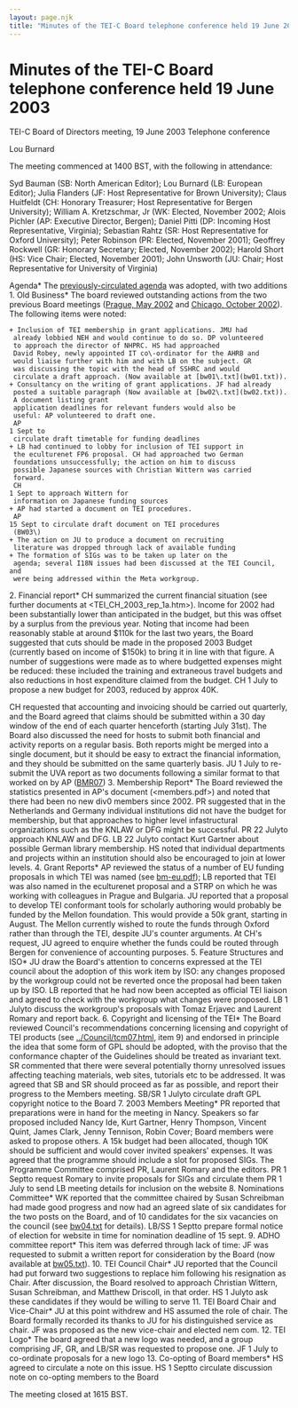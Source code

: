 ```yaml
---
layout: page.njk
title: "Minutes of the TEI-C Board telephone conference held 19 June 2003"
---
```

# Minutes of the TEI-C Board telephone conference held 19 June 2003







TEI\-C Board of Directors meeting, 19 June 2003
Telephone conference

Lou Burnard


The meeting commenced at 1400 BST, with the following in attendance: 


Syd Bauman (SB: North American Editor); Lou
 Burnard (LB: European Editor); Julia Flanders (JF: Host Representative for
 Brown University); Claus Huitfeldt (CH: Honorary Treasurer;
 Host Representative for Bergen University); William
 A. Kretzschmar, Jr (WK: Elected, November 2002; 
 Alois Pichler (AP: Executive Director, Bergen); Daniel Pitti (DP: Incoming
 Host Representative, Virginia); 
 Sebastian Rahtz (SR: Host Representative for Oxford University); Peter
 Robinson (PR: Elected, November 2001\); Geoffrey Rockwell
 (GR: Honorary Secretary; Elected, November 2002\); Harold
 Short (HS: Vice Chair; Elected, November 2001\); John
 Unsworth (JU: Chair; Host Representative for University of
 Virginia) 


Agenda* The [previously\-circulated agenda](/Board/bm09.xml) was
 adopted, with two additions
1\. Old Business* The board reviewed outstanding actions from the two previous
 Board meetings ([Prague, May 2002](/Board/bm06.xml) and
 [Chicago, October 2002](/Board/bm08.xml)). The
 following items were noted:


	+ Inclusion of TEI membership in grant applications. JMU had
	 already lobbied NEH and would continue to do so. DP volunteered
	 to approach the director of NHPRC. HS had approached
	 David Robey, newly appointed IT co\-ordinator for the AHRB and
	 would liaise further with him and with LB on the subject. GR
	 was discussing the topic with the head of SSHRC and would
	 circulate a draft approach. (Now available at [bw01\.txt](bw01.txt)).
	+ Consultancy on the writing of grant applications. JF had already
	 posted a suitable paragraph (Now available at [bw02\.txt](bw02.txt)). 
	 A document listing grant
	 application deadlines for relevant funders would also be
	 useful: AP volunteered to draft one. 
	 AP
	1 Sept to
	 circulate draft timetable for funding deadlines
	+ LB had continued to lobby for inclusion of TEI support in
	 the eculturenet FP6 proposal. CH had approached two German
	 foundations unsuccessfully; the action on him to discuss
	 possible Japanese sources with Christian Wittern was carried
	 forward. 
	 CH
	1 Sept to approach Wittern for
	 information on Japanese funding sources
	+ AP had started a document on TEI procedures. 
	 AP
	15 Sept to circulate draft document on TEI procedures
	 (BW03\)
	+ The action on JU to produce a document on recruiting
	 literature was dropped through lack of available funding
	+ The formation of SIGs was to be taken up later on the
	 agenda; several I18N issues had been discussed at the TEI Council, and
	 were being addressed within the Meta workgroup.
2\. Financial report* CH summarized the current financial situation (see further
 documents at <TEI_CH_2003_rep_1a.htm>). Income for
 2002 had been substantially lower than anticipated in the budget,
 but this was offset by a surplus from the previous year. Noting
 that income had been reasonably stable at around $110k for the
 last two years, the Board suggested that cuts should be made in
 the proposed 2003 Budget (currently based on income of $150k) to
 bring it in line with that figure. A number of suggestions were
 made as to where budgetted expenses might be reduced: these included the training
 and extraneous travel budgets and also reductions in host expenditure
 claimed from the budget. 
 CH
1 July to propose a new
 budget for 2003, reduced by approx 40K.



 CH
 requested that accounting and invoicing should be carried out
 quarterly, and the Board agreed that claims should be submitted
 within a 30 day window of the end of each quarter henceforth
 (starting July 31st). The Board also discussed the need for
 hosts to submit both financial and activity reports on a regular
 basis. Both reports might be merged into a single
 document, but it should be easy to extract the financial
 information, and they should be submitted on the same quarterly
 basis. 
 JU
1 July to re\-submit the UVA report as
 two documents following a similar format to that worked on by
 AP ([BMR07](bmr07.xml))
3\. Membership Report* The Board reviewed the statistics presented in AP's document
 (<members.pdf>) and noted that there had been no 
 new div0 members since 2002\. PR suggested that in the Netherlands
 and Germany individual institutions did not have the budget for
 membership, but that approaches to higher level infastructural
 organizations such as the KNLAW or DFG might be successful. 
 PR
22 Julyto approach
 KNLAW and DFG.
LB
22 Julyto contact Kurt Gartner about
 possible German library membership. HS noted that individual
 departments and projects within an institution should also be 
 encouraged to join at lower levels.
4\. Grant Reports* AP reviewed the status of a number of EU funding proposals in
 which TEI was named (see [bm\-eu.pdf](bm-eu.pdf)); LB reported
 that TEI was also named in the eculturenet proposal and a STRP on
 which he was working with colleagues in Prague and Bulgaria. JU
 reported that a proposal to develop TEI conformant tools for
 scholarly authoring would probably be funded by the Mellon
 foundation. This would provide a 50k grant, starting in August. The Mellon
 currently wished to route the funds through Oxford rather than through the
 TEI, despite JU's counter arguments. At CH's request, JU agreed
 to enquire whether the funds could be routed through Bergen for
 convenience of accounting purposes.
5\. Feature Structures and ISO* JU draw the Board's attention to concerns expressed at the
 TEI council about the adoption of this work item by ISO: any
 changes proposed by the workgroup could not be reverted once the
 proposal had been taken up by ISO. LB reported that he had now
 been accepted as official TEI liaison and agreed to check with
 the workgroup what changes were proposed. 
 LB
1 Julyto discuss the workgroup's proposals with Tomaz Erjavec and Laurent
 Romary and report back.
6\. Copyright and licensing of the TEI* The Board reviewed Council's recommendations concerning
 licensing and copyright of TEI products (see [../Council/tcm07\.html](../Council/tcm07.html), item 9\) and endorsed in
 principle the idea that some form of GPL should be adopted, with
 the proviso that the conformance chapter of the Guidelines should be treated
 as 
 invariant text. SR commented that there
 were several potentially thorny unresolved issues affecting
 teaching materials, web sites, tutorials etc to be addressed. It
 was agreed that SB and SR should proceed as far as possible, and 
 report their progress to the Members meeting. 
 SB/SR
1 Julyto circulate draft GPL copyright notice to the Board
7\. 2003 Members Meeting* PR reported that preparations were in hand for the meeting in
 Nancy. Speakers so far proposed included Nancy Ide, Kurt Gartner, Henry
 Thompson, Vincent Quint, James Clark, Jenny Tennison, Robin
 Cover; Board members were asked to propose others. A 15k budget
 had been allocated, though 10K should be sufficient and would
 cover invited speakers' expenses. It was agreed that the
 programme should include a slot for proposed SIGs. The Programme
 Committee comprised PR, Laurent Romary and the editors. 
 PR
1 Septto request Romary to invite proposals for SIGs and circulate
 them
PR
1 July to send LB meeting details
 for inclusion on the website
8\. Nominations Committee* WK reported that the committee chaired by Susan Schreibman had
 made good progress and now had an agreed slate of six candidates for the
 two posts on the Board, and of 10 candidates for the six
 vacancies on the council (see [bw04\.txt](bw04.txt) for
 details). 
 LB/SS
1 Septto prepare formal notice of
 election for website in time for nomination deadline of 15
 sept.
9\. ADHO committee report* This item was deferred through lack of time: JF was requested to
 submit a written report for consideration by the Board (now
 available at [bw05\.txt](bw05.txt)).
10\. TEI Council Chair* JU reported that the Council had put forward two suggestions to
 replace him following his resignation as Chair. After
 discussion, the Board resolved to approach Christian Wittern,
 Susan Schreibman, and Matthew Driscoll, in that order.
 HS
1 Julyto ask these candidates if they would be
 willing to serve
11\. TEI Board Chair and Vice\-Chair* JU at this point withdrew and HS assumed the role of chair. The
 Board formally recorded its thanks to JU for his distinguished
 service as chair. JF was proposed as the new vice\-chair and
 elected nem com.
12\. TEI Logo* The board agreed that a new logo was needed, and a group
 comprising JF, GR, and LB/SR was requested to propose
 one. 
 JF
1 July to co\-ordinate proposals for a new
 logo
13\. Co\-opting of Board members* HS agreed to circulate a note on this issue. 
 HS
1 Septto circulate discussion note on co\-opting
 members to the Board


The meeting closed at 1615 BST.




